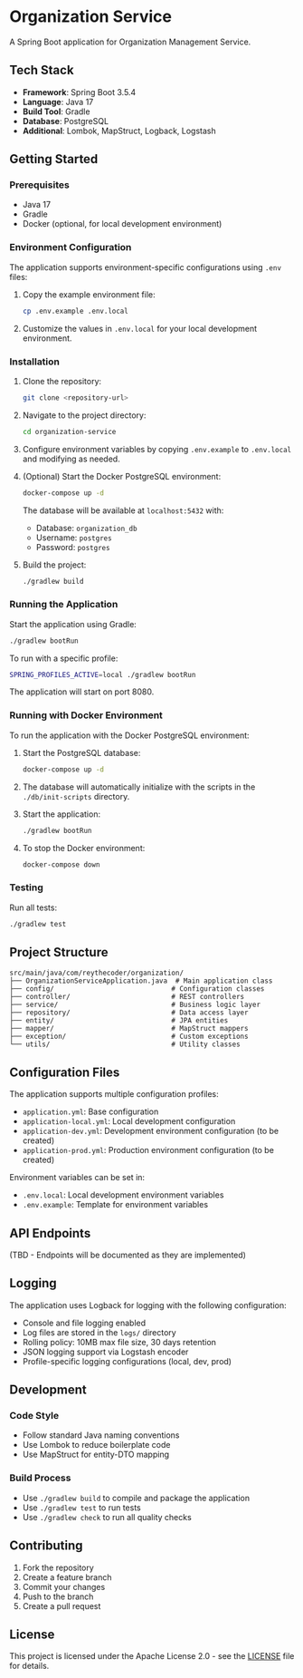 # Organization Service

A Spring Boot application for Organization Management Service.

## Tech Stack

- **Framework**: Spring Boot 3.5.4
- **Language**: Java 17
- **Build Tool**: Gradle
- **Database**: PostgreSQL
- **Additional**: Lombok, MapStruct, Logback, Logstash

## Getting Started

### Prerequisites

- Java 17
- Gradle
- Docker (optional, for local development environment)

### Environment Configuration

The application supports environment-specific configurations using `.env` files:

1. Copy the example environment file:

   ```bash
   cp .env.example .env.local
   ```

2. Customize the values in `.env.local` for your local development environment.

### Installation

1. Clone the repository:

   ```bash
   git clone <repository-url>
   ```

2. Navigate to the project directory:

   ```bash
   cd organization-service
   ```

3. Configure environment variables by copying `.env.example` to `.env.local` and modifying as needed.

4. (Optional) Start the Docker PostgreSQL environment:

   ```bash
   docker-compose up -d
   ```

   The database will be available at `localhost:5432` with:
   - Database: `organization_db`
   - Username: `postgres`
   - Password: `postgres`

5. Build the project:

   ```bash
   ./gradlew build
   ```

### Running the Application

Start the application using Gradle:

```bash
./gradlew bootRun
```

To run with a specific profile:

```bash
SPRING_PROFILES_ACTIVE=local ./gradlew bootRun
```

The application will start on port 8080.

### Running with Docker Environment

To run the application with the Docker PostgreSQL environment:

1. Start the PostgreSQL database:

   ```bash
   docker-compose up -d
   ```

2. The database will automatically initialize with the scripts in the `./db/init-scripts` directory.

3. Start the application:

   ```bash
   ./gradlew bootRun
   ```

4. To stop the Docker environment:

   ```bash
   docker-compose down
   ```

### Testing

Run all tests:

```bash
./gradlew test
```

## Project Structure

```plain
src/main/java/com/reythecoder/organization/
├── OrganizationServiceApplication.java  # Main application class
├── config/                             # Configuration classes
├── controller/                         # REST controllers
├── service/                            # Business logic layer
├── repository/                         # Data access layer
├── entity/                             # JPA entities
├── mapper/                             # MapStruct mappers
├── exception/                          # Custom exceptions
└── utils/                              # Utility classes
```

## Configuration Files

The application supports multiple configuration profiles:

- `application.yml`: Base configuration
- `application-local.yml`: Local development configuration
- `application-dev.yml`: Development environment configuration (to be created)
- `application-prod.yml`: Production environment configuration (to be created)

Environment variables can be set in:

- `.env.local`: Local development environment variables
- `.env.example`: Template for environment variables

## API Endpoints

(TBD - Endpoints will be documented as they are implemented)

## Logging

The application uses Logback for logging with the following configuration:

- Console and file logging enabled
- Log files are stored in the `logs/` directory
- Rolling policy: 10MB max file size, 30 days retention
- JSON logging support via Logstash encoder
- Profile-specific logging configurations (local, dev, prod)

## Development

### Code Style

- Follow standard Java naming conventions
- Use Lombok to reduce boilerplate code
- Use MapStruct for entity-DTO mapping

### Build Process

- Use `./gradlew build` to compile and package the application
- Use `./gradlew test` to run tests
- Use `./gradlew check` to run all quality checks

## Contributing

1. Fork the repository
2. Create a feature branch
3. Commit your changes
4. Push to the branch
5. Create a pull request

## License

This project is licensed under the Apache License 2.0 - see the [LICENSE](LICENSE) file for details.

